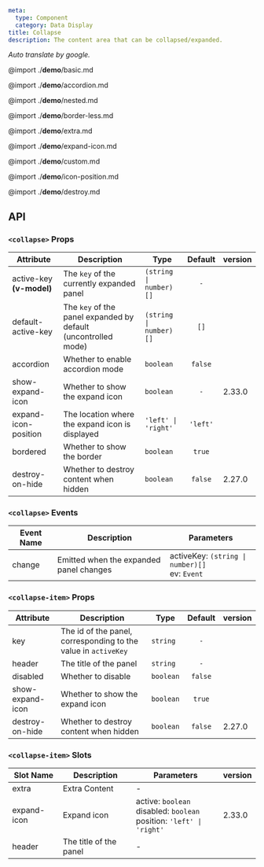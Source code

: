 ```yaml
meta:
  type: Component
  category: Data Display
title: Collapse
description: The content area that can be collapsed/expanded.
```

*Auto translate by google.*

@import ./__demo__/basic.md

@import ./__demo__/accordion.md

@import ./__demo__/nested.md

@import ./__demo__/border-less.md

@import ./__demo__/extra.md

@import ./__demo__/expand-icon.md

@import ./__demo__/custom.md

@import ./__demo__/icon-position.md

@import ./__demo__/destroy.md

## API


### `<collapse>` Props

|Attribute|Description|Type|Default|version|
|---|---|---|:---:|:---|
|active-key **(v-model)**|The `key` of the currently expanded panel|`(string \| number)[]`|`-`||
|default-active-key|The `key` of the panel expanded by default (uncontrolled mode)|`(string \| number)[]`|`[]`||
|accordion|Whether to enable accordion mode|`boolean`|`false`||
|show-expand-icon|Whether to show the expand icon|`boolean`|`-`|2.33.0|
|expand-icon-position|The location where the expand icon is displayed|`'left' \| 'right'`|`'left'`||
|bordered|Whether to show the border|`boolean`|`true`||
|destroy-on-hide|Whether to destroy content when hidden|`boolean`|`false`|2.27.0|
### `<collapse>` Events

|Event Name|Description|Parameters|
|---|---|---|
|change|Emitted when the expanded panel changes|activeKey: `(string \| number)[]`<br>ev: `Event`|




### `<collapse-item>` Props

|Attribute|Description|Type|Default|version|
|---|---|---|:---:|:---|
|key|The id of the panel, corresponding to the value in `activeKey`|`string`|`-`||
|header|The title of the panel|`string`|`-`||
|disabled|Whether to disable|`boolean`|`false`||
|show-expand-icon|Whether to show the expand icon|`boolean`|`true`||
|destroy-on-hide|Whether to destroy content when hidden|`boolean`|`false`|2.27.0|
### `<collapse-item>` Slots

|Slot Name|Description|Parameters|version|
|---|---|---|:---|
|extra|Extra Content|-||
|expand-icon|Expand icon|active: `boolean`<br>disabled: `boolean`<br>position: `'left' \| 'right'`|2.33.0|
|header|The title of the panel|-||



